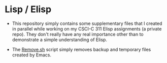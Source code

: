 # Lisp / Elisp

- This repository simply contains some supplementary files that I created in parallel while working on my CSCI-C 311 Elisp assignments (a private repo).  They don't really have any real importance other than to demonstrate a simple understanding of Elisp.

- The [Remove.sh](https://github.com/JosephTLyons/CSCI-C-311-Elisp-Supplement) script simply removes backup and temporary files created by Emacs.

